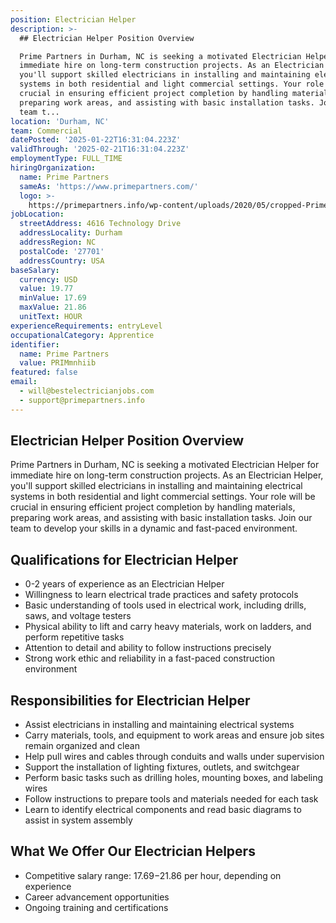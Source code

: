 ```yaml
---
position: Electrician Helper
description: >-
  ## Electrician Helper Position Overview

  Prime Partners in Durham, NC is seeking a motivated Electrician Helper for
  immediate hire on long-term construction projects. As an Electrician Helper,
  you'll support skilled electricians in installing and maintaining electrical
  systems in both residential and light commercial settings. Your role will be
  crucial in ensuring efficient project completion by handling materials,
  preparing work areas, and assisting with basic installation tasks. Join our
  team t...
location: 'Durham, NC'
team: Commercial
datePosted: '2025-01-22T16:31:04.223Z'
validThrough: '2025-02-21T16:31:04.223Z'
employmentType: FULL_TIME
hiringOrganization:
  name: Prime Partners
  sameAs: 'https://www.primepartners.com/'
  logo: >-
    https://primepartners.info/wp-content/uploads/2020/05/cropped-Prime-Partners-Logo-NO-BG-1.png
jobLocation:
  streetAddress: 4616 Technology Drive
  addressLocality: Durham
  addressRegion: NC
  postalCode: '27701'
  addressCountry: USA
baseSalary:
  currency: USD
  value: 19.77
  minValue: 17.69
  maxValue: 21.86
  unitText: HOUR
experienceRequirements: entryLevel
occupationalCategory: Apprentice
identifier:
  name: Prime Partners
  value: PRIMmnhiib
featured: false
email:
  - will@bestelectricianjobs.com
  - support@primepartners.info
---
```




## Electrician Helper Position Overview
Prime Partners in Durham, NC is seeking a motivated Electrician Helper for immediate hire on long-term construction projects. As an Electrician Helper, you'll support skilled electricians in installing and maintaining electrical systems in both residential and light commercial settings. Your role will be crucial in ensuring efficient project completion by handling materials, preparing work areas, and assisting with basic installation tasks. Join our team to develop your skills in a dynamic and fast-paced environment.

## Qualifications for Electrician Helper
- 0-2 years of experience as an Electrician Helper
- Willingness to learn electrical trade practices and safety protocols
- Basic understanding of tools used in electrical work, including drills, saws, and voltage testers
- Physical ability to lift and carry heavy materials, work on ladders, and perform repetitive tasks
- Attention to detail and ability to follow instructions precisely
- Strong work ethic and reliability in a fast-paced construction environment

## Responsibilities for Electrician Helper
- Assist electricians in installing and maintaining electrical systems
- Carry materials, tools, and equipment to work areas and ensure job sites remain organized and clean
- Help pull wires and cables through conduits and walls under supervision
- Support the installation of lighting fixtures, outlets, and switchgear
- Perform basic tasks such as drilling holes, mounting boxes, and labeling wires
- Follow instructions to prepare tools and materials needed for each task
- Learn to identify electrical components and read basic diagrams to assist in system assembly

## What We Offer Our Electrician Helpers
- Competitive salary range: $17.69-$21.86 per hour, depending on experience
- Career advancement opportunities
- Ongoing training and certifications